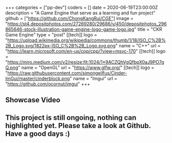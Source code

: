 +++
categories = ["pp-dev"]
coders = []
date = 2020-06-19T23:00:00Z
description = "A Game Engine that serve as a learning and fun project"
github = ["https://github.com/ChongKangRui/CGE"]
image = "https://st4.depositphotos.com/27269280/29686/v/450/depositphotos_296865646-stock-illustration-game-engine-logo-game-logo.jpg"
title = "CKR Game Engine"
type = "post"
[[tech]]
logo = "https://upload.wikimedia.org/wikipedia/commons/thumb/1/18/ISO_C%2B%2B_Logo.svg/1822px-ISO_C%2B%2B_Logo.svg.png"
name = "C++"
url = "https://learn.microsoft.com/en-us/cpp/cpp/?view=msvc-170"
[[tech]]
logo = "https://miro.medium.com/v2/resize:fit:1024/1*9ACZQhVgQfbpX0aJ9PO7gQ.png"
name = "OpenGL"
url = "https://www.glfw.org/"
[[tech]]
logo = "https://raw.githubusercontent.com/simongeilfus/Cinder-ImGui/master/cinderblock.png"
name = "Imgui"
url = "https://github.com/ocornut/imgui"
+++

## Showcase Video


## This project is still ongoing, nothing can highlighted yet. Please take a look at Github. Have a good days :)